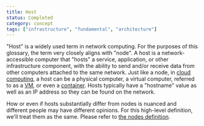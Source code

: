 ```yaml
---
title: Host
status: Completed
category: concept
tags: ["infrastructure", "fundamental", "architecture"]
---
```


"Host" is a widely used term in network computing. For the purposes of this glossary, 
the term very closely aligns with "node". A host is a network-accessible computer that 
"hosts" a service, application, or other infrastructure component, with the ability to send
and/or receive data from other computers attached to the same network. Just like a node, 
in [cloud computing](/cloud-computing/), a host can be a physical computer, a virtual 
computer, referred to as a [VM](/virtual-machine/), or even a [container](/container/). 
Hosts typically have a "hostname" value as well as an IP address so they can be found 
on the network. 

How or even if hosts substantially differ from nodes is nuanced and different people may 
have different opinions. For this high-level definition, we'll treat them as the same. 
Please refer to [the nodes definition](/nodes/).
